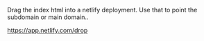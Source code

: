 Drag the index html into a netlify deployment. Use that to point the subdomain or main domain.. 


https://app.netlify.com/drop

